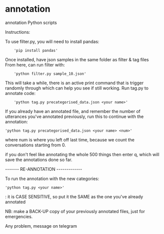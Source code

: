 # annotation
annotation Python scripts

Instructions:

To use filter.py, you will need to install pandas:

        'pip install pandas'


Once installed, have json samples in the same folder as filter & tag files 
From here, can run filter with:

        'python filter.py sample_10.json'


This will take a while, there is an active print command that is trigger randomly through which can help you see if still working.
Run tag.py to annotate code:

        'python tag.py precategorised_data.json <your name>'

If you already have an annotated file, and remember the number of utterances you've annotated previously, run this to continue with the annotation:
	
	'python tag.py precategorised_data.json <your name> <num>'

where num is where you left off last time, because we count the conversations starting from 0.

if you don't feel like annotating the whole 500 things then enter q, which will save the annotations done so far.

------- RE-ANNOTATION -------------

To run the annotation with the new categories:

	'python tag.py <your name>' 

<your name>: it is CASE SENSITIVE, so put it the SAME as the one you've already annotated 

NB: make a BACK-UP copy of your previously annotated files, just for emergencies.

Any problem, message on telegram
